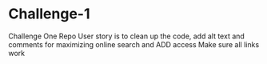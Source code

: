 # Challenge-1
Challenge One Repo
User story is to clean up the code, add alt text and comments for maximizing online search and ADD access
Make sure all links work
